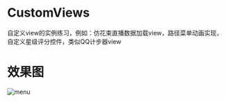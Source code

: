 # CustomViews
自定义view的实例练习，例如：仿花束直播数据加载view，路径菜单动画实现，自定义星级评分控件，类似QQ计步器view
# 效果图
![menu](https://github.com/Chen-Al/CustomViews/blob/master/images/custom_views_menu.gif)
